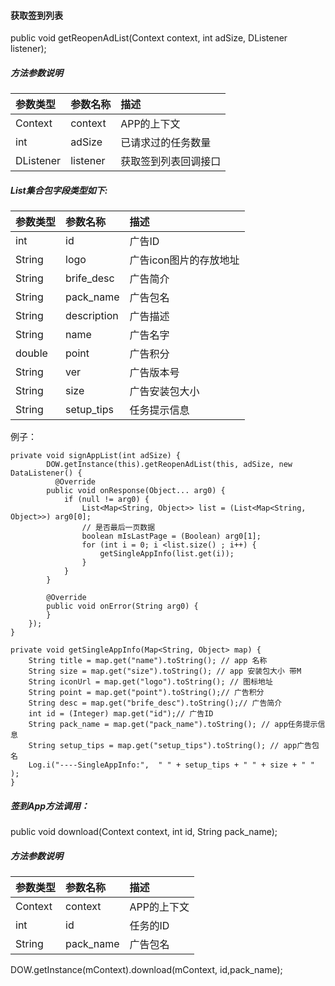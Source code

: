 #### 获取签到列表

public void getReopenAdList\(Context context, int adSize, DListener listener\);

##### 方法参数说明

| 参数类型 | 参数名称 | 描述 |
| :--- | :--- | :--- |
| Context | context | APP的上下文 |
| int | adSize | 已请求过的任务数量 |
| DListener | listener | 获取签到列表回调接口 |

##### List集合包字段类型如下:

| 参数类型 | 参数名称 | 描述 |
| :--- | :--- | :--- |
| int | id | 广告ID |
| String | logo | 广告icon图片的存放地址 |
| String | brife\_desc | 广告简介 |
| String | pack\_name | 广告包名 |
| String | description | 广告描述 |
| String | name | 广告名字 |
| double | point | 广告积分 |
| String | ver | 广告版本号 |
| String | size | 广告安装包大小 |
| String | setup\_tips | 任务提示信息 |

例子：

```
private void signAppList(int adSize) {
        DOW.getInstance(this).getReopenAdList(this, adSize, new DataListener() {
          @Override
        public void onResponse(Object... arg0) {
            if (null != arg0) {
                List<Map<String, Object>> list = (List<Map<String, Object>>) arg0[0];
                // 是否最后一页数据
                boolean mIsLastPage = (Boolean) arg0[1];
                for (int i = 0; i <list.size() ; i++) {
                    getSingleAppInfo(list.get(i));
                }
            }
        }

        @Override
        public void onError(String arg0) {
        }
    });
}

private void getSingleAppInfo(Map<String, Object> map) {
    String title = map.get("name").toString(); // app 名称
    String size = map.get("size").toString(); // app 安装包大小 带M
    String iconUrl = map.get("logo").toString(); // 图标地址
    String point = map.get("point").toString();// 广告积分
    String desc = map.get("brife_desc").toString();// 广告简介
    int id = (Integer) map.get("id");// 广告ID
    String pack_name = map.get("pack_name").toString(); // app任务提示信息
    String setup_tips = map.get("setup_tips").toString(); // app广告包名
    Log.i("----SingleAppInfo:",  " " + setup_tips + " " + size + " " );
}
```

##### ** 签到App方法调用：**

public void download\(Context context, int id, String pack\_name\);

##### 方法参数说明

| 参数类型 | 参数名称 | 描述 |
| :--- | :--- | :--- |
| Context | context | APP的上下文 |
| int | id | 任务的ID |
| String | pack\_name | 广告包名 |

DOW.getInstance\(mContext\).download\(mContext, id,pack\_name\);

